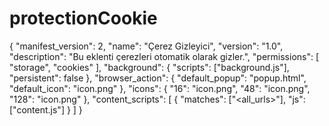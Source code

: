 # protectionCookie
{
  "manifest_version": 2,
  "name": "Çerez Gizleyici",
  "version": "1.0",
  "description": "Bu eklenti çerezleri otomatik olarak gizler.",
  "permissions": [
    "storage",
    "cookies"
  ],
  "background": {
    "scripts": ["background.js"],
    "persistent": false
  },
  "browser_action": {
    "default_popup": "popup.html",
    "default_icon": "icon.png"
  },
  "icons": {
    "16": "icon.png",
    "48": "icon.png",
    "128": "icon.png"
  },
  "content_scripts": [
    {
      "matches": ["<all_urls>"],
      "js": ["content.js"]
    }
  ]
}
